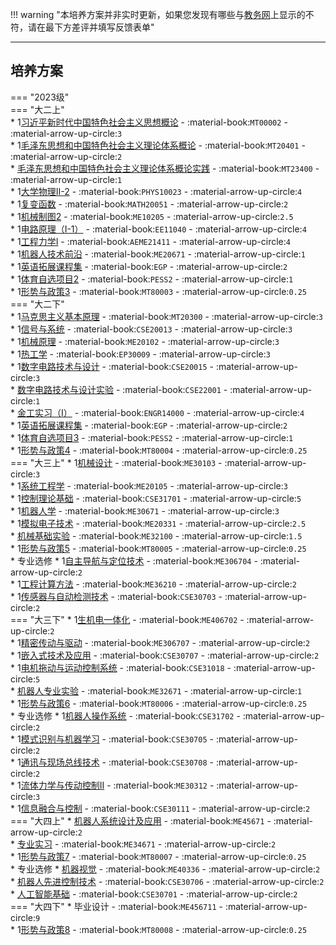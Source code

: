 !!! warning "本培养方案并非实时更新，如果您发现有哪些与[教务网](https://my.cqu.edu.cn)上显示的不符，请在最下方差评并填写反馈表单"

---

## 培养方案

=== "2023级"  
    === "大二上"  
        * 1[习近平新时代中国特色社会主义思想概论](../../../课程/习近平新时代中国特色社会主义思想概论.md) - :material-book:`MT00002` - :material-arrow-up-circle:`3`  
        * 1[毛泽东思想和中国特色社会主义理论体系概论](../../../课程/毛泽东思想和中国特色社会主义理论体系概论.md) - :material-book:`MT20401` - :material-arrow-up-circle:`2`  
        * [毛泽东思想和中国特色社会主义理论体系概论实践](../../../课程/毛泽东思想和中国特色社会主义理论体系概论实践.md) - :material-book:`MT23400` - :material-arrow-up-circle:`1`  
        * 1[大学物理Ⅱ-2](../../../课程/大学物理.md) - :material-book:`PHYS10023` - :material-arrow-up-circle:`4`  
        * 1[复变函数](../../../课程/复变函数.md) - :material-book:`MATH20051` - :material-arrow-up-circle:`2`  
        * 1[机械制图2](../../../课程/机械制图.md) - :material-book:`ME10205` - :material-arrow-up-circle:`2.5`  
        * 1[电路原理（I-1）](../../../课程/电路原理.md) - :material-book:`EE11040` - :material-arrow-up-circle:`4`  
        * 1[工程力学Ⅰ](../../../课程/工程力学.md) - :material-book:`AEME21411` - :material-arrow-up-circle:`4`  
        * 1[机器人技术前沿](../../../课程/机器人技术前沿.md) - :material-book:`ME20671` - :material-arrow-up-circle:`1`  
        * 1[英语拓展课程集](../../../课程/英语.md) - :material-book:`EGP` - :material-arrow-up-circle:`2`  
        * 1[体育自选项目2](../../../课程/体育.md) - :material-book:`PESS2` - :material-arrow-up-circle:`1`  
        * 1[形势与政策3](../../../课程/形势与政策.md) - :material-book:`MT80003` - :material-arrow-up-circle:`0.25`  
    === "大二下"  
        * 1[马克思主义基本原理](../../../课程/马克思主义基本原理.md) - :material-book:`MT20300` - :material-arrow-up-circle:`3`  
        * 1[信号与系统](../../../课程/信号与系统.md) - :material-book:`CSE20013` - :material-arrow-up-circle:`3`  
        * 1[机械原理](../../../课程/机械原理.md) - :material-book:`ME20102` - :material-arrow-up-circle:`3`  
        * 1[热工学](../../../课程/热工学.md) - :material-book:`EP30009` - :material-arrow-up-circle:`3`  
        * 1[数字电路技术与设计](../../../课程/数字电路技术与设计.md) - :material-book:`CSE20015` - :material-arrow-up-circle:`3`  
        * [数字电路技术与设计实验](../../../课程/数字电路技术与设计实验.md) - :material-book:`CSE22001` - :material-arrow-up-circle:`1`  
        * [金工实习（Ⅰ）](../../../课程/金工实习.md) - :material-book:`ENGR14000` - :material-arrow-up-circle:`4`  
        * 1[英语拓展课程集](../../../课程/英语.md) - :material-book:`EGP` - :material-arrow-up-circle:`2`  
        * 1[体育自选项目3](../../../课程/体育/index.md) - :material-book:`PESS2` - :material-arrow-up-circle:`1`  
        * 1[形势与政策4](../../../课程/形势与政策.md) - :material-book:`MT80004` - :material-arrow-up-circle:`0.25`  
    === "大三上"
        * 1[机械设计](../../../课程/机械设计.md) - :material-book:`ME30103` - :material-arrow-up-circle:`3`  
        * 1[系统工程学](../../../课程/系统工程学.md) - :material-book:`ME20105` - :material-arrow-up-circle:`3`  
        * 1[控制理论基础](../../../课程/控制理论基础.md) - :material-book:`CSE31701` - :material-arrow-up-circle:`5`  
        * 1[机器人学](../../../课程/机器人学.md) - :material-book:`ME30671` - :material-arrow-up-circle:`3`  
        * 1[模拟电子技术](../../../课程/模拟电子技术.md) - :material-book:`ME20331` - :material-arrow-up-circle:`2.5`  
        * [机械基础实验](../../../课程/机械基础实验.md) - :material-book:`ME32100` - :material-arrow-up-circle:`1.5`  
        * 1[形势与政策5](../../../课程/形势与政策.md) - :material-book:`MT80005` - :material-arrow-up-circle:`0.25`  
        * 专业选修
            * 1[自主导航与定位技术](../../../课程/自主导航与定位技术.md) - :material-book:`ME306704` - :material-arrow-up-circle:`2`  
            * 1[工程计算方法](../../../课程/工程计算方法.md) - :material-book:`ME36210` - :material-arrow-up-circle:`2`  
            * 1[传感器与自动检测技术](../../../课程/传感器与自动检测技术.md) - :material-book:`CSE30703` - :material-arrow-up-circle:`2`  
    === "大三下"
        * 1[生机电一体化](../../../课程/生机电一体化.md) - :material-book:`ME406702` - :material-arrow-up-circle:`2`  
        * 1[精密传动与驱动](../../../课程/精密传动与驱动.md) - :material-book:`ME306707` - :material-arrow-up-circle:`2`  
        * 1[嵌入式技术及应用](../../../课程/嵌入式技术及应用.md) - :material-book:`CSE30707` - :material-arrow-up-circle:`2`  
        * 1[电机拖动与运动控制系统](../../../课程/电机拖动与运动控制系统.md) - :material-book:`CSE31018` - :material-arrow-up-circle:`5`  
        * [机器人专业实验](../../../课程/机器人专业实验.md) - :material-book:`ME32671` - :material-arrow-up-circle:`1`  
        * 1[形势与政策6](../../../课程/形势与政策.md) - :material-book:`MT80006` - :material-arrow-up-circle:`0.25`  
        * 专业选修
            * 1[机器人操作系统](../../../课程/机器人操作系统.md) - :material-book:`CSE31702` - :material-arrow-up-circle:`2`  
            * 1[模式识别与机器学习](../../../课程/模式识别与机器学习.md) - :material-book:`CSE30705` - :material-arrow-up-circle:`2`  
            * 1[通讯与现场总线技术](../../../课程/通讯与现场总线技术.md) - :material-book:`CSE30708` - :material-arrow-up-circle:`2`  
            * 1[流体力学与传动控制Ⅱ](../../../课程/流体力学与传动控制.md) - :material-book:`ME30312` - :material-arrow-up-circle:`3`  
            * 1[信息融合与控制](../../../课程/信息融合与控制.md) - :material-book:`CSE30111` - :material-arrow-up-circle:`2`  
    === "大四上"
        * [机器人系统设计及应用](../../../课程/机器人系统设计及应用.md) - :material-book:`ME45671` - :material-arrow-up-circle:`2`  
        * [专业实习](../../../课程/专业实习.md) - :material-book:`ME34671` - :material-arrow-up-circle:`2`  
        * 1[形势与政策7](../../../课程/形势与政策.md) - :material-book:`MT80007` - :material-arrow-up-circle:`0.25`  
        * 专业选修
            * [机器视觉](../../../课程/机器视觉.md) - :material-book:`ME40336` - :material-arrow-up-circle:`2`  
            * [机器人先进控制技术](../../../课程/机器人先进控制技术.md) - :material-book:`CSE30706` - :material-arrow-up-circle:`2`  
            * [人工智能基础](../../../课程/人工智能基础.md) - :material-book:`CSE30701` - :material-arrow-up-circle:`2`  
    === "大四下"
        * 毕业设计 - :material-book:`ME456711` - :material-arrow-up-circle:`9`  
        * 1[形势与政策8](../../../课程/形势与政策.md) - :material-book:`MT80008` - :material-arrow-up-circle:`0.25`  